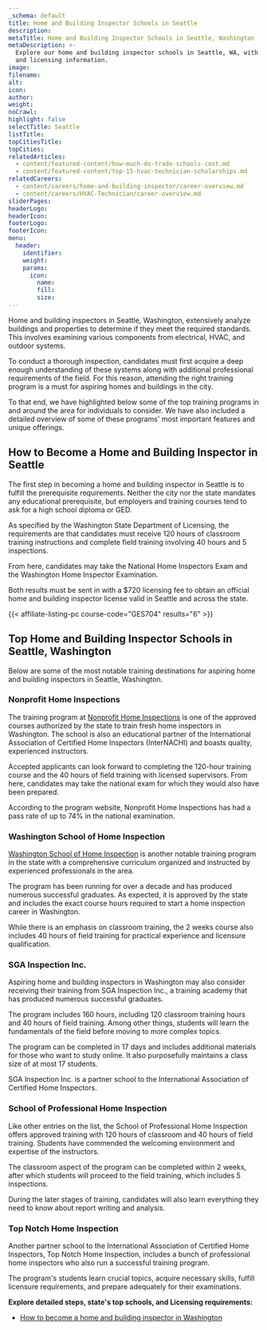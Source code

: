 ```yaml
---
_schema: default
title: Home and Building Inspector Schools in Seattle
description:
metaTitle: Home and Building Inspector Schools in Seattle, Washington | TTS
metaDescription: >-
  Explore our home and building inspector schools in Seattle, WA, with courses
  and licensing information.
image:
filename:
alt:
icon:
author:
weight:
noCrawl:
highlight: false
selectTitle: Seattle
listTitle:
topCitiesTitle:
topCities:
relatedArticles:
  - content/featured-content/how-much-do-trade-schools-cost.md
  - content/featured-content/top-15-hvac-technician-scholarships.md
relatedCareers:
  - content/careers/home-and-building-inspector/career-overview.md
  - content/careers/HVAC-Technician/career-overview.md
sliderPages:
headerLogo:
headerIcon:
footerLogo:
footerIcon:
menu:
  header:
    identifier:
    weight:
    params:
      icon:
        name:
        fill:
        size:
---
```

Home and building inspectors in Seattle, Washington, extensively analyze buildings and properties to determine if they meet the required standards. This involves examining various components from electrical, HVAC, and outdoor systems.

To conduct a thorough inspection, candidates must first acquire a deep enough understanding of these systems along with additional professional requirements of the field. For this reason, attending the right training program is a must for aspiring homes and buildings in the city.

To that end, we have highlighted below some of the top training programs in and around the area for individuals to consider. We have also included a detailed overview of some of these programs' most important features and unique offerings.

## **How to Become a Home and Building Inspector in Seattle**

The first step in becoming a home and building inspector in Seattle is to fulfill the prerequisite requirements. Neither the city nor the state mandates any educational prerequisite, but employers and training courses tend to ask for a high school diploma or GED.

As specified by the Washington State Department of Licensing, the requirements are that candidates must receive 120 hours of classroom training instructions and complete field training involving 40 hours and 5 inspections.

From here, candidates may take the National Home Inspectors Exam and the Washington Home Inspector Examination.

Both results must be sent in with a $720 licensing fee to obtain an official home and building inspector license valid in Seattle and across the state.

{{< affiliate-listing-pc course-code="GES704" results="6" >}}

## **Top Home and Building Inspector Schools in Seattle, Washington**

Below are some of the most notable training destinations for aspiring home and building inspectors in Seattle, Washington.

### Nonprofit Home Inspections

The training program at [Nonprofit Home Inspections](https://nonprofithomeinspections.org/schedule-home-inspection/) is one of the approved courses authorized by the state to train fresh home inspectors in Washington. The school is also an educational partner of the International Association of Certified Home Inspectors (InterNACHI) and boasts quality, experienced instructors.

Accepted applicants can look forward to completing the 120-hour training course and the 40 hours of field training with licensed supervisors. From here, candidates may take the national exam for which they would also have been prepared.

According to the program website, Nonprofit Home Inspections has had a pass rate of up to 74% in the national examination.

### Washington School of Home Inspection

[Washington School of Home Inspection](https://waschoolofhomeinspection.com/) is another notable training program in the state with a comprehensive curriculum organized and instructed by experienced professionals in the area.

The program has been running for over a decade and has produced numerous successful graduates. As expected, it is approved by the state and includes the exact course hours required to start a home inspection career in Washington.

While there is an emphasis on classroom training, the 2 weeks course also includes 40 hours of field training for practical experience and licensure qualification.

### SGA Inspection Inc.

Aspiring home and building inspectors in Washington may also consider receiving their training from SGA Inspection Inc., a training academy that has produced numerous successful graduates.

The program includes 160 hours, including 120 classroom training hours and 40 hours of field training. Among other things, students will learn the fundamentals of the field before moving to more complex topics.

The program can be completed in 17 days and includes additional materials for those who want to study online. It also purposefully maintains a class size of at most 17 students.

SGA Inspection Inc. is a partner school to the International Association of Certified Home Inspectors.

### School of Professional Home Inspection

Like other entries on the list, the School of Professional Home Inspection offers approved training with 120 hours of classroom and 40 hours of field training. Students have commended the welcoming environment and expertise of the instructors.

The classroom aspect of the program can be completed within 2 weeks, after which students will proceed to the field training, which includes 5 inspections.

During the later stages of training, candidates will also learn everything they need to know about report writing and analysis.

### Top Notch Home Inspection

Another partner school to the International Association of Certified Home Inspectors, Top Notch Home Inspection, includes a bunch of professional home inspectors who also run a successful training program.

The program's students learn crucial topics, acquire necessary skills, fulfill licensure requirements, and prepare adequately for their examinations.

**Explore detailed steps, state's top schools, and Licensing requirements:**

* [How to become a home and building inspector in Washington](https://toptradeschools.com/near-you/home-and-building-inspector/washington/)